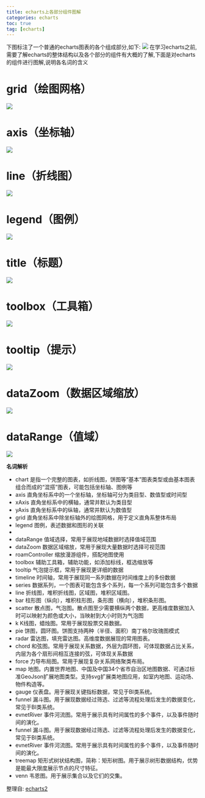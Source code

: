 ```yaml
---
title: echarts上各部分组件图解
categories: echarts   
toc: true  
tag: [echarts]
---
```

下图标注了一个普通的echarts图表的各个组成部分,如下:
![](http://ols7leonh.bkt.clouddn.com//assert/img/echarts/combiner/all.png)
在学习echarts之前,需要了解echarts的整体结构以及各个部分的组件有大概的了解,下面是对echarts的组件进行图解,说明各名词的含义

<!--more-->

# grid（绘图网格）

![](http://ols7leonh.bkt.clouddn.com//assert/img/echarts/combiner/grid.jpg)


# axis（坐标轴）
![](http://ols7leonh.bkt.clouddn.com//assert/img/echarts/combiner/axisDetail.png)

# line（折线图）
![](http://ols7leonh.bkt.clouddn.com//assert/img/echarts/combiner/lineTheme.png)

# legend（图例）

![](http://ols7leonh.bkt.clouddn.com//assert/img/echarts/combiner/legend.png)

# title（标题）
![](http://ols7leonh.bkt.clouddn.com//assert/img/echarts/combiner/title.png)


# toolbox（工具箱）

![](http://ols7leonh.bkt.clouddn.com//assert/img/echarts/combiner/toolbox.png)


# tooltip（提示）
![](http://ols7leonh.bkt.clouddn.com//assert/img/echarts/combiner/tooltip2.jpg)

# dataZoom（数据区域缩放）
![](http://ols7leonh.bkt.clouddn.com//assert/img/echarts/combiner/dataZoom.png)

# dataRange（值域）
![](http://ols7leonh.bkt.clouddn.com//assert/img/echarts/combiner/dataRange.png)




**名词解析**

* chart 	是指一个完整的图表，如折线图，饼图等“基本”图表类型或由基本图表组合而成的“混搭”图表，可能包括坐标轴、图例等
* axis 	直角坐标系中的一个坐标轴，坐标轴可分为类目型、数值型或时间型
* xAxis 	直角坐标系中的横轴，通常并默认为类目型
* yAxis 	直角坐标系中的纵轴，通常并默认为数值型
* grid 	直角坐标系中除坐标轴外的绘图网格，用于定义直角系整体布局
* legend 	图例，表述数据和图形的关联
* 
* dataRange 	值域选择，常用于展现地域数据时选择值域范围
* dataZoom 	数据区域缩放，常用于展现大量数据时选择可视范围
* roamController 	缩放漫游组件，搭配地图使用
* toolbox 	辅助工具箱，辅助功能，如添加标线，框选缩放等
* tooltip 	气泡提示框，常用于展现更详细的数据
* timeline 	时间轴，常用于展现同一系列数据在时间维度上的多份数据
* series 	数据系列，一个图表可能包含多个系列，每一个系列可能包含多个数据 
* line 	折线图，堆积折线图，区域图，堆积区域图。
* bar 	柱形图（纵向），堆积柱形图，条形图（横向），堆积条形图。
* scatter 	散点图，气泡图。散点图至少需要横纵两个数据，更高维度数据加入时可以映射为颜色或大小，当映射到大小时则为气泡图
* k 	K线图，蜡烛图。常用于展现股票交易数据。
* pie 	饼图，圆环图。饼图支持两种（半径、面积）南丁格尔玫瑰图模式
* radar 	雷达图，填充雷达图。高维度数据展现的常用图表。
* chord 	和弦图。常用于展现关系数据，外层为圆环图，可体现数据占比关系，内层为各个扇形间相互连接的弦，可体现关系数据
* force 	力导布局图。常用于展现复杂关系网络聚类布局。
* map 	地图。内置世界地图、中国及中国34个省市自治区地图数据、可通过标准GeoJson扩展地图类型。支持svg扩展类地图应用，如室内地图、运动场、物件构造等。
* gauge 	仪表盘。用于展现关键指标数据，常见于BI类系统。
* funnel 	漏斗图。用于展现数据经过筛选、过滤等流程处理后发生的数据变化，常见于BI类系统。
* evnetRiver 	事件河流图。常用于展示具有时间属性的多个事件，以及事件随时间的演化。
* funnel 	漏斗图。用于展现数据经过筛选、过滤等流程处理后发生的数据变化，常见于BI类系统。
* evnetRiver 	事件河流图。常用于展示具有时间属性的多个事件，以及事件随时间的演化。
* treemap 	矩形式树状结构图，简称：矩形树图。用于展示树形数据结构，优势是能最大限度展示节点的尺寸特征。
* venn 	韦恩图。用于展示集合以及它们的交集。




整理自:
[echarts2](http://echarts.baidu.com/echarts2/doc/example/themeDesigner.html#)

